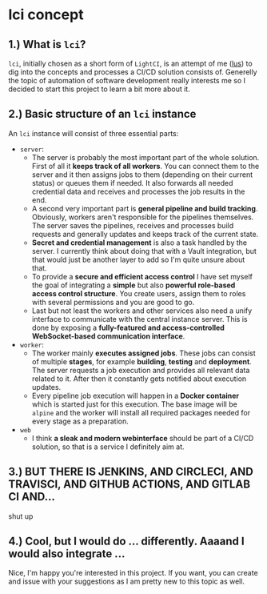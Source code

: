 # lci concept

## 1.) What is `lci`?
`lci`, initially chosen as a short form of `LightCI`, is an attempt of me ([lus](https://github.com/lus)) to dig into the concepts and processes a CI/CD solution consists of. Generelly the topic of automation of software development really interests me so I decided to start this project to learn a bit more about it.

## 2.) Basic structure of an `lci` instance
An `lci` instance will consist of three essential parts:
- `server`:
    - The server is probably the most important part of the whole solution. First of all it **keeps track of all workers**. You can connect them to the server and it then assigns jobs to them (depending on their current status) or queues them if needed. It also forwards all needed credential data and receives and processes the job results in the end.
    - A second very important part is **general pipeline and build tracking**. Obviously, workers aren't responsible for the pipelines themselves. The server saves the pipelines, receives and processes build requests and generally updates and keeps track of the current state.
    - **Secret and credential management** is also a task handled by the server. I currently think about doing that with a Vault integration, but that would just be another layer to add so I'm quite unsure about that.
    - To provide a **secure and efficient access control** I have set myself the goal of integrating a **simple** but also **powerful role-based access control structure**. You create users, assign them to roles with several permissions and you are good to go.
    - Last but not least the workers and other services also need a unify interface to communicate with the central instance server. This is done by exposing a **fully-featured and access-controlled WebSocket-based communication interface**.
- `worker`:
    - The worker mainly **executes assigned jobs**. These jobs can consist of multiple **stages**, for example **building**, **testing** and **deployment**. The server requests a job execution and provides all relevant data related to it. After then it constantly gets notified about execution updates.
    - Every pipeline job execution will happen in a **Docker container** which is started just for this execution. The base image will be `alpine` and the worker will install all required packages needed for every stage as a preparation.
- `web`
    - I think **a sleak and modern webinterface** should be part of a CI/CD solution, so that is a service I definitely aim at.

## 3.) BUT THERE IS JENKINS, AND CIRCLECI, AND TRAVISCI, AND GITHUB ACTIONS, AND GITLAB CI AND...
shut up

## 4.) Cool, but I would do ... differently. Aaaand I would also integrate ...
Nice, I'm happy you're interested in this project. If you want, you can create and issue with your suggestions as I am pretty new to this topic as well.